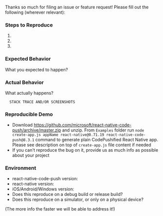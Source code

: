 Thanks so much for filing an issue or feature request! Please fill out the following (wherever relevant):

### Steps to Reproduce
1.
2. 
3.

### Expected Behavior
What you expected to happen?

### Actual Behavior
What actually happens?
```
  STACK TRACE AND/OR SCREENSHOTS
```

### Reproducible Demo

* Download https://github.com/microsoft/react-native-code-push/archive/master.zip and unzip. From `Examples` folder run `node create-app.js appName react-native@0.71.19 react-native-code-push@8.3.1` command to generate plain CodePushified React Native app. Please see description on top of `create-app.js` file content if needed
* If you can't reproduce the bug on it, provide us as much info as possible about your project

### Environment

* react-native-code-push version:
* react-native version:
* iOS/Android/Windows version:
* Does this reproduce on a debug build or release build?
* Does this reproduce on a simulator, or only on a physical device?

(The more info the faster we will be able to address it!)
